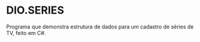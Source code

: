 # DIO.SERIES

Programa que demonstra estrutura de dados para um cadastro de séries de TV, feito em C#.

